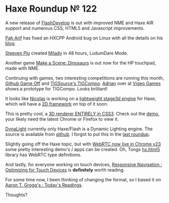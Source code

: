 [_template]: ../templates/roundup.html
# Haxe Roundup № 122

A new release of [FlashDevelop][link 1] is out with improved NME and Haxe AIR support and numerous CSS, HTML5 and Javascript improvements.

[Pah Arif][link 2] has fixed an HXCPP Android bug on Linux with all the details on his [blog][link 3].

[Steeven Plu][link 4] created [Milady][link 5] in 48 hours, LudumDare Mode.

Another game [Make a Scene: Dinosaurs][link 6] is out now for the HP touchpad, made with NME.

Continuing with games, two interesting competitions are running this month, [Github Game Off][link 7] and [TIGSource's TIGCompo][link 8]. [Adrian][link 9] over at [Vigeo Games][link 10] shows a prototype for TIGCompo. Looks brilliant!

It looks like [Nicolas][link 11] is working on a [lightweight stage3d engine][link 12] for Haxe, which will have a [2D framework][link 13] on top of it soon.

This is pretty cool, a [3D renderer ENTIRELY in CSS3][link 14]. Check out the [demo][link 15], your likely need the latest Chrome or Firefox to view it.

[DynaLight][link 16] currently only Haxe/Flash is a Dynamic Lighting engine. The source is available from [github][link 17]. I forgot to put this in the [last roundup][link 18].

Slightly going off the Haxe topic, but with [WebRTC now live in Chrome v23][link 19] some pretty interesting demo's / apps can be created. Oh, Tongs [hx.html5][link 20] library has WebRTC type definitions.

And lastly, for everyone working on touch devices, [Responsive Navigation : Optimizing for Touch Devices][link 21] is __definitely__ worth reading.

For some time now, I been thinking of changing the format, so I based it on [Aaron T. Grogg's : Today's Readings][link 22].

Thoughts?

[link 1]: http://www.flashdevelop.org/community/viewtopic.php?f=11&amp;t=10064 "FlashDevelop"
[link 2]: https://www.twitter.com/misterpah "Pah Arif"
[link 3]: http://misterpah.com/haxenme/i-discover-a-bug-hxcpp-android-and-i-think-i-fix-it/ "blog"
[link 4]: https://www.twitter.com/Godiokun "Steeven Plu"
[link 5]: http://terra-ex-machina.com/blog/milady-ludum-dare-48/ "Milady"
[link 6]: http://www.makeasceneapp.com/app/dinosaurs/ "Make a Scene: Dinosaurs"
[link 7]: https://github.com/blog/1303-github-game-off "Github Game Off"
[link 8]: http://www.tigsource.com/2012/10/31/tigcompo-sports/ "TIGSource&#8217;s TIGCompo"
[link 9]: https://www.twitter.com/goshki "Adrian"
[link 10]: http://blog.vigeogam.es/post/35138607405/gamedev-competition-time "Vigeo Games"
[link 11]: https://www.twitter.com/ncannasse "Nicolas"
[link 12]: https://github.com/ncannasse/h3d "lightweight stage3d engine"
[link 13]: https://www.twitter.com/ncannasse/status/265745963329667074 "2D framework"
[link 14]: https://groups.google.com/d/msg/haxelang/y7o0ZcW2ko0/Le-jbQIjSAIJ "3D renderer ENTIRELY in CSS3"
[link 15]: https://dl.dropbox.com/u/13798573/CSS3Render/bin/index.html "demo"
[link 16]: https://groups.google.com/d/msg/haxelang/0KdoXr36iyE/88DC_B63k38J "DynaLight"
[link 17]: https://github.com/PDeveloper/hxDynaLight "github"
[link 18]: http://blog.skialbainn.com/post/34702266200/haxe-roundup-121 "last roundup"
[link 19]: https://sites.google.com/site/webrtc/blog/seeyouontheweb "WebRTC now live in Chrome v23"
[link 20]: https://github.com/tong/hx.html5 "hx.html5"
[link 21]: http://www.lukew.com/ff/entry.asp?1649 "Responsive Navigation&#160;: Optimizing for Touch Devices"
[link 22]: http://aarontgrogg.com/category/todays-readings/ "Aaron T. Grogg&#8217;s&#160;: Today&#8217;s Readings"

